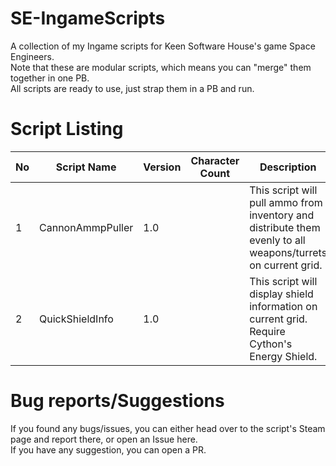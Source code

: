 # SE-IngameScripts
A collection of my Ingame scripts for Keen Software House's game Space Engineers.  
Note that these are modular scripts, which means you can "merge" them together in one PB.  
All scripts are ready to use, just strap them in a PB and run.  

# Script Listing
| No | Script Name      | Version | Character Count | Description |
| -- | ---------------- | ------- | --------------- | ----------- |
|  1 | CannonAmmpPuller |     1.0 |                 | This script will pull ammo from inventory and distribute them evenly to all weapons/turrets on current grid. |
|  2 | QuickShieldInfo  |     1.0 |                 | This script will display shield information on current grid. Require Cython's Energy Shield. |

# Bug reports/Suggestions
If you found any bugs/issues, you can either head over to the script's Steam page and report there, or open an Issue here.  
If you have any suggestion, you can open a PR.  
